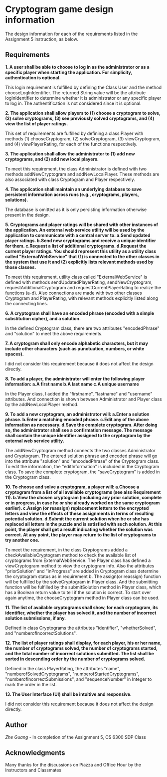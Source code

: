 ﻿# Cryptogram game design information

The design information for each of the requirements listed in the Assignment 5 instruction, as below. 

## Requirements
**1. A user shall be able to choose to log in as the administrator or as a specific player when starting the application.  For simplicity, authentication is optional.**

This login requirement is fulfilled by defining the Class User and the method chooseLogInIdentifier. The returned String value will be the attribute logInIdentifier to determine whether it is administrator or any specific player to log in. The authentification is not considered since it is optional. 

**2. The application shall allow players to  (1) choose a cryptogram to solve, (2) solve cryptograms, (3) see previously solved cryptograms, and (4) view the list of player ratings.**

This set of requirements are fulfilled by defining a class Player with methods (1) chooseCryptogram, (2) solveCryptogram, (3) viewCryptogram, and (4) viewPlayerRating, for each of the functions respectively. 

**3. The application shall allow the administrator to (1) add new cryptograms, and (2) add new local players.**

To meet this requirement, the class Administrator is defined with two methods addNewCryptogram and addNewLocalPlayer. These methods are also associated with class Cryptogram and Player respectively. 

**4. The application shall maintain an underlying database to save persistent information across runs (e.g., cryptograms, players, solutions).**

The database is omitted as it is only persisting information otherwise present in the design.

**5. Cryptograms and player ratings will be shared with other instances of the application.  An external web service utility will be used by the application to communicate with a central server to:
	a.Send updated player ratings.
	b.Send new cryptograms and receive a unique identifier for them.
	c.Request a list of additional cryptograms.
	d.Request the current player ratings.
You should represent this utility as a utility class called "ExternalWebService" that (1) is connected to the other classes in the system that use it and (2) explicitly lists relevant methods used by those classes.**

To meet this requirement, utility class called "ExternalWebService" is defined with methods sendUpdatedPlayerRating, sendNewCryptogram, requestAdditionalCryptogram and requestCurrentPlayerRating to realize the functions (a-d). Also connections are made with two other classes Cryptogram and PlayerRating, with relevant methods explicitly listed along the connecting lines. 

**6. A cryptogram shall have an encoded phrase (encoded with a simple substitution cipher), and a solution.**

In the defined Cryptogram class, there are two attributes "encodedPhrase" and "solution" to meet the above requirements. 

**7. A cryptogram shall only encode alphabetic characters, but it may include other characters (such as punctuation, numbers, or white spaces).**

I did not consider this requirement because it does not affect the design directly.

**8. To add a player, the administrator will enter the following player information:
	a.A first name
	b.A last name
	c.A unique username**

In the Player class, I added the "firstname", "lastname" and "username" attributes. And connection is shown between Administrator and Player class by the addNewLocalPlayer method. 

**9. To add a new cryptogram, an administrator will:
	a.Enter a solution phrase.
	b.Enter a matching encoded phrase.
	c.Edit any of the above information as necessary.
	d.Save the complete cryptogram.
After doing so, the administrator shall see a confirmation message. The message shall contain the unique identifier assigned to the cryptogram by the external web service utility.**

The addNewCryptogram method connects the two classes Administrator and Cryptogram. The entered solution phrase and encoded phrase will go into the attribute "solution" and "encodedPhrase" of the Cryptogram class. To edit the information, the "editInformation" is included in the Cryptogram class. To save the complete cryptogram, the "saveCryptogram" is added in the Cryptogram class.

**10. To choose and solve a cryptogram, a player will:
	a.Choose a cryptogram from a list of all available cryptograms (see also Requirement 11).
	b.View the chosen cryptogram (including any prior solution, complete or in progress, in case he or she already worked on the same cryptogram earlier).
	c.Assign (or reassign) replacement letters to the encrypted letters and view the effects of these assignments in terms of resulting potential solution.
	d.Submit the current solution when he or she has replaced all letters in the puzzle and is satisfied with such solution.
At this point, the player shall get a result indicating whether the solution was correct. At any point, the player may return to the list of cryptograms to try another one.**

To meet the requirement, in the class Cryptograms added a checkAvailableCryptogram method to check the available list of cryptograms from ExternalWebService. The Player class has defined a viewCryptogram method to view the cryptogram info. Also the attributes "priorSolution" and "inProgress" are added in Cryptogram class determine the cryptogram status as in requirement b. The assign(or reassign) function will be fulfilled by the solveCryptogram in Player class. And the submitting function will be fulfilled by the submitSolution method in Player class, which has a Boolean return value to tell if the solution is correct. To start over again anytime, the chooseCryptogram method in Player class can be used. 

**11. The list of available cryptograms shall show, for each cryptogram, its identifier, whether the player has solved it, and the number of incorrect solution submissions, if any.**

Defined in class Cryptograms the attributes "identifier", "whetherSolved", and "numberofIncorrectSolutions". 

**12. The list of player ratings shall display, for each player, his or her name, the number of cryptograms solved, the number of cryptograms started, and the total number of incorrect solutions submitted. The list shall be sorted in descending order by the number of cryptograms solved.**

Defined in the class PlayerRating, the attributes "name", "numberofSolvedCryptograms", "numberofStartedCryptograms", "numberofIncorrectSubmissions", and "sequenceNumber" in Integer to mark the order in the list. 

**13. The User Interface (UI) shall be intuitive and responsive.**

I did not consider this requirement because it does not affect the design directly.


## Author

*Zhe Guang* - In completion of the Assignment 5, CS 6300 SDP Class

## Acknowledgments

Many thanks for the discussions on Piazza and Office Hour by the Instructors and Classmates